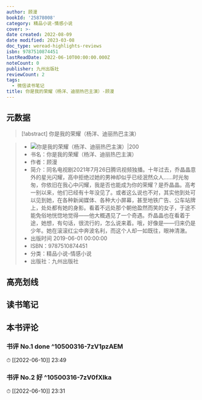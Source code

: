 ```yaml
---
author: 顾漫
bookId: '25878008'
category: 精品小说-情感小说
cover: >-
date created: 2022-08-09
date modified: 2023-03-08
doc_type: weread-highlights-reviews
isbn: 9787510874451
lastReadDate: 2022-06-10T00:00:00.000Z
noteCount: 0
publisher: 九州出版社
reviewCount: 2
tags:
  - 微信读书笔记
title: 你是我的荣耀（杨洋、迪丽热巴主演）-顾漫
---
```


## 元数据

>[!abstract] 你是我的荣耀（杨洋、迪丽热巴主演）

> - ![你是我的荣耀（杨洋、迪丽热巴主演）|200](https://wfqqreader-1252317822.image.myqcloud.com/cover/8/25878008/t7_25878008.jpg)
> - 书名：你是我的荣耀（杨洋、迪丽热巴主演）
> - 作者：顾漫
> - 简介：同名电视剧2021年7月26日腾讯视频独播。十年过去，乔晶晶意外的星光闪耀，高中拒绝过她的男神却似乎已经泯然众人……时光匆匆，你依旧在我心中闪耀，我是否也能成为你的荣耀？是乔晶晶。高考一别以来，他们已经有十年没见了。或者这么说也不对，其实他到处可以见到她，在各种新闻媒体、各种大小屏幕，甚至地铁广告、公车站牌上，处处都有她的身影。看着不远处那个朝他盈然而笑的女子，于途不能免俗地恍惚地觉得——他大概遇见了一个奇遇。乔晶晶也在看着于途，她想，有句话，很流行的，怎么说来着。哦，好像是——归来仍是少年。她在滚滚红尘中奔波名利，而这个人却一如既往，眼神清澈。
> - 出版时间 2019-06-01 00:00:00
> - ISBN：9787510874451
> - 分类：精品小说-情感小说
> - 出版社：九州出版社

## 高亮划线

## 读书笔记

## 本书评论

### 书评 No.1 done ^10500316-7zV1pzAEM

⏱ [[2022-06-10]] 23:49

### 书评 No.2 好 ^10500316-7zV0fXIka

⏱ [[2022-06-10]] 23:31
